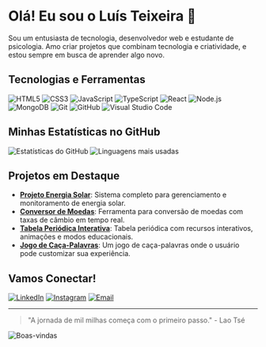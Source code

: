 # Olá! Eu sou o Luís Teixeira 👋

Sou um entusiasta de tecnologia, desenvolvedor web e estudante de psicologia. Amo criar projetos que combinam tecnologia e criatividade, e estou sempre em busca de aprender algo novo.

## Tecnologias e Ferramentas

![HTML5](https://img.shields.io/badge/-HTML5-E34F26?style=flat&logo=html5&logoColor=white)
![CSS3](https://img.shields.io/badge/-CSS3-1572B6?style=flat&logo=css3&logoColor=white)
![JavaScript](https://img.shields.io/badge/-JavaScript-F7DF1E?style=flat&logo=javascript&logoColor=white)
![TypeScript](https://img.shields.io/badge/-TypeScript-3178C6?style=flat&logo=typescript&logoColor=white)
![React](https://img.shields.io/badge/-React-61DAFB?style=flat&logo=react&logoColor=white)
![Node.js](https://img.shields.io/badge/-Node.js-339933?style=flat&logo=node.js&logoColor=white)
![MongoDB](https://img.shields.io/badge/-MongoDB-47A248?style=flat&logo=mongodb&logoColor=white)
![Git](https://img.shields.io/badge/-Git-F05032?style=flat&logo=git&logoColor=white)
![GitHub](https://img.shields.io/badge/-GitHub-181717?style=flat&logo=github&logoColor=white)
![Visual Studio Code](https://img.shields.io/badge/-VS%20Code-007ACC?style=flat&logo=visual-studio-code&logoColor=white)

## Minhas Estatísticas no GitHub

![Estatísticas do GitHub](https://github-readme-stats.vercel.app/api?username=LuisT-ls&show_icons=true&theme=radical)
![Linguagens mais usadas](https://github-readme-stats.vercel.app/api/top-langs/?username=LuisT-ls&layout=compact&theme=radical)

## Projetos em Destaque

- [**Projeto Energia Solar**](https://github.com/LuisT-ls/Projeto-Energia-Solar): Sistema completo para gerenciamento e monitoramento de energia solar.
- [**Conversor de Moedas**](https://github.com/LuisT-ls/conversor-de-moedas): Ferramenta para conversão de moedas com taxas de câmbio em tempo real.
- [**Tabela Periódica Interativa**](https://github.com/LuisT-ls/tabela-periodica): Tabela periódica com recursos interativos, animações e modos educacionais.
- [**Jogo de Caça-Palavras**](https://github.com/LuisT-ls/caca-palavras): Um jogo de caça-palavras onde o usuário pode customizar sua experiência.

## Vamos Conectar!

[![LinkedIn](https://img.shields.io/badge/LinkedIn-0077B5?style=for-the-badge&logo=linkedin&logoColor=white)](https://www.linkedin.com/in/luis-tei/)
[![Instagram](https://img.shields.io/badge/Instagram-E4405F?style=for-the-badge&logo=instagram&logoColor=white)](https://www.instagram.com/luis.tei)
[![Email](https://img.shields.io/badge/Email-D14836?style=for-the-badge&logo=gmail&logoColor=white)](mailto:luishg213@outlook.com)

---

> "A jornada de mil milhas começa com o primeiro passo." - Lao Tsé

![Boas-vindas](https://media.giphy.com/media/dzaUX7CAG0Ihi/giphy.gif)
